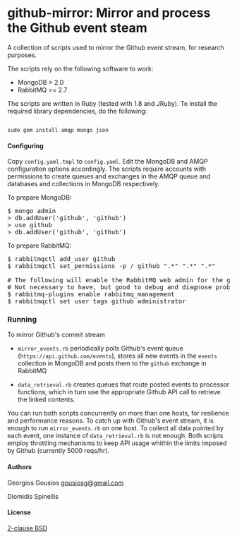 github-mirror: Mirror and process the Github event steam
=========================================================

A collection of scripts used to mirror the Github event stream, for 
research purposes.

The scripts rely on the following software to work:

* MongoDB > 2.0
* RabbitMQ >= 2.7

The scripts are written in Ruby (tested with 1.8 and JRuby). To install the
required library dependencies, do the following:

<code>
sudo gem install amqp mongo json
</code>

#### Configuring

Copy `config.yaml.tmpl` to `config.yaml`. Edit the MongoDB and AMQP 
configuration options accordingly. The scripts require accounts with permissions
to create queues and exchanges in the AMQP queue and databases and collections
in MongoDB respectively.

To prepare MongoDB:

<pre>
$ mongo admin
> db.addUser('github', 'github')
> use github
> db.addUser('github', 'github')
</pre>

To prepare RabbitMQ:

<pre>
$ rabbitmqctl add_user github
$ rabbitmqctl set_permissions -p / github ".*" ".*" ".*"

# The following will enable the RabbitMQ web admin for the github user
# Not necessary to have, but good to debug and diagnose problems
$ rabbitmq-plugins enable rabbitmq_management
$ rabbitmqctl set_user_tags github administrator
</pre>

### Running

To mirror Github's commit stream

* `mirror_events.rb` periodically polls Github's event
queue (`https://api.github.com/events`), stores all new events in the `events`
collection in MongoDB and posts them to the `github` exchange in RabbitMQ

* `data_retrieval.rb` creates queues that route posted events to processor
functions, which in turn use the appropriate Github API call to retrieve the
linked contents.

You can run both scripts concurrently on more than one hosts, for resilience
and performance reasons. To catch up with Github's event stream, it is enough
to run `mirror_events.rb` on one host. To collect all data pointed by each
event, one instance of `data_retrieval.rb` is not enough. Both scripts employ
throttling mechanisms to keep API usage whithin the limits imposed by Github
(currently 5000 reqs/hr).

#### Authors

Georgios Gousios <gousiosg@gmail.com>

Diomidis Spinellis

#### License

[2-clause BSD](http://www.opensource.org/licenses/bsd-license.php)

